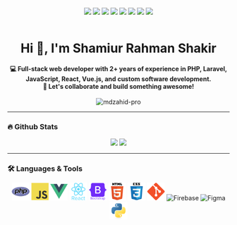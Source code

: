 <!-- Profile Banner / Profile Picture -->
<!-- <div align="center">
  <img src="https://i.ibb.co/v68v0N6j/Black-and-White-Gradient-Girl-Facebook-Profile-Picture.jpg" width="48%" />
</div> -->

<br/>

<div align="center">
  <!-- Add some mini icons / badges -->
  <img src="https://github.com/user-attachments/assets/aef71ee7-1f9f-40f9-9773-48e77ca9e1ae" width="8%" />
  <img src="https://github.com/user-attachments/assets/1709c0c9-14c6-4420-8141-bce2aa231c08" width="8%" />
  <img src="https://github.com/user-attachments/assets/e8c7941b-c599-49cc-a02a-a130021ddbe9" width="8%" />
  <img src="https://github.com/user-attachments/assets/1e830268-bf32-4d4e-b52a-2d63ae22f950" width="8%" />
  <img src="https://github.com/user-attachments/assets/39607d5b-897c-429d-8503-739b7bf8a7d2" width="8%" />
  <img src="https://github.com/user-attachments/assets/d654aed1-db83-4426-be3e-61d2930191cd" width="8%" />
  <img src="https://github.com/user-attachments/assets/4081fcf6-1c2a-4f0f-ab7c-ae64192086c0" width="8%" />
  <img src="https://github.com/user-attachments/assets/2849011f-38bd-44da-b91b-43e6d1c2388b" width="8%" />
</div>

<br/>

<h1 align="center">Hi 👋, I'm Shamiur Rahman Shakir</h1>
<h4 align="center">
  💻 Full-stack web developer with 2+ years of experience in PHP, Laravel, JavaScript, React, Vue.js, and custom software development.<br/>
<!--   📹 I also create development tutorials on <a href="https://www.youtube.com/@devzahid" target="_blank">YouTube</a>.<br/> -->
  🤝 Let's collaborate and build something awesome!
</h4>

<p align="center">
  <img src="https://komarev.com/ghpvc/?username=shakirr45&label=Profile%20views&color=0e75b6&style=flat" alt="mdzahid-pro" />
</p>

<!--<p align="center">
  <a href="https://twitter.com/mdzahid23520248" target="blank">
    <img src="https://img.shields.io/twitter/follow/mdzahid23520248?logo=twitter&style=for-the-badge" alt="Twitter" />
  </a>
</p> -->

---

### 🔥 Github Stats

<div align="center">
  <img height="180em" src="https://github-readme-stats.vercel.app/api?username=shakirr45&show_icons=true&theme=react&hide_border=true&include_all_commits=true&count_private=true" />
  <img height="180em" src="https://github-readme-stats.vercel.app/api/top-langs/?username=shakirr45&layout=compact&langs_count=8&theme=react&hide_border=true"/>
</div>

<!-- <div align="center">
  <img src="https://github-readme-streak-stats.herokuapp.com/?user=shakirr45&theme=react&hide_border=true" height="200"/>
</div> -->

---
<!--
### 🚀 Projects 

| Project | Description |
|--------|-------------|
| [Safecart](https://safecart.bytesed.com/) | Multi-vendor Laravel eCommerce |
| [Shopmart](https://shopmartecommerce.com/) | Laravel eCommerce site |
| [Grenmart](https://xgenious.com/laravel/grenmart/) | Laravel eCommerce platform |
| [Zaika](https://bytesed.com/laravel/zaika/) | eCommerce CMS |
| Hotel Management System | Hotel automation system |
| [United Express](http://unitedexpress.com.bd/) | Document & parcel delivery system |
| [BWDB](https://www.bwdb.gov.bd/) | Bangladesh Water Development Board website |

---
 -->
### 🛠️ Languages & Tools
<div align="center">
  <img src="https://raw.githubusercontent.com/devicons/devicon/master/icons/php/php-original.svg" width="40" alt="PHP"/>
  <!-- <img src="https://raw.githubusercontent.com/devicons/devicon/master/icons/laravel/laravel-plain-wordmark.svg" width="40" alt="Laravel"/> -->
  <img src="https://raw.githubusercontent.com/devicons/devicon/master/icons/javascript/javascript-original.svg" width="40" alt="JavaScript"/>
  <img src="https://raw.githubusercontent.com/devicons/devicon/master/icons/vuejs/vuejs-original.svg" width="40" alt="Vue"/>
  <img src="https://raw.githubusercontent.com/devicons/devicon/master/icons/react/react-original-wordmark.svg" width="40" alt="React"/>
  <img src="https://raw.githubusercontent.com/devicons/devicon/master/icons/bootstrap/bootstrap-plain-wordmark.svg" width="40" alt="Bootstrap"/>
  <img src="https://raw.githubusercontent.com/devicons/devicon/master/icons/html5/html5-original-wordmark.svg" width="40" alt="HTML"/>
  <img src="https://raw.githubusercontent.com/devicons/devicon/master/icons/css3/css3-original-wordmark.svg" width="40" alt="CSS"/>
  <img src="https://raw.githubusercontent.com/devicons/devicon/master/icons/git/git-original.svg" width="40" alt="Git"/>
  <img src="https://www.vectorlogo.zone/logos/firebase/firebase-icon.svg" width="40" alt="Firebase"/>
  <img src="https://www.vectorlogo.zone/logos/figma/figma-icon.svg" width="40" alt="Figma"/>
  <img src="https://raw.githubusercontent.com/devicons/devicon/master/icons/python/python-original.svg" width="40" alt="Python"/>
</div>

<!-- 
### 📫 Contact Me

<p align="left">
  <a href="mailto:mdzahid.pro@gmail.com"><strong>📧 Email:</strong> mdzahid.pro@gmail.com</a><br/>
  <a href="https://linkedin.com/in/mdzahidpro" target="_blank">🔗 LinkedIn</a><br/>
  <a href="https://twitter.com/mdzahid23520248" target="_blank">🐦 Twitter</a><br/>
  <a href="https://facebook.com/devzahid" target="_blank">📘 Facebook</a><br/>
  <a href="https://instagram.com/devzahid" target="_blank">📷 Instagram</a><br/>
  <a href="https://www.youtube.com/@devzahid" target="_blank">▶️ YouTube</a>
</p> -->
